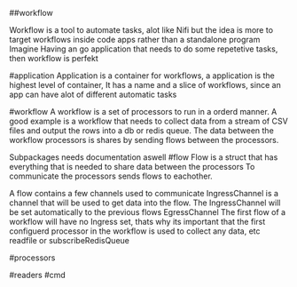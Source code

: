##workflow

Workflow is a tool to automate tasks, alot like Nifi but the idea is more to target workflows inside code apps rather than a standalone program
Imagine Having an go application that needs to do some repetetive tasks, then workflow is perfekt

#application
Application is a container for workflows, a application is the highest level of container,
It has a name and a slice of workflows, since an app can have alot of different automatic tasks

#workflow
A workflow is a set of processors to run in a orderd manner.
A good example is a workflow that needs to collect data
from a stream of CSV files and output the rows into a db or redis queue.
The data between the workflow processors is shares by sending flows between the processors.


Subpackages needs documentation aswell
#flow
Flow is a struct that has everything that is needed to share data between the processors
To communicate the processors sends flows to eachother.

A flow contains a few channels used to communicate
IngressChannel is a channel that will be used to get data into the flow.
The IngressChannel will be set automatically to the previous flows EgressChannel
The first flow of a workflow will have no Ingress set, thats why its important that the first
configuerd processor in the workflow is used to collect any data, etc readfile or subscribeRedisQueue

#processors

#readers
#cmd
